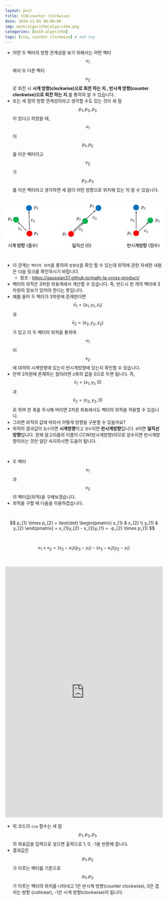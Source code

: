 ```yaml
---
layout: post
title: CCW(counter clockwise)
date: 2019-11-01 00:00:00
img: math/algorithm/algorithm.png
categories: [math-algorithm] 
tags: [ccw, counter clockwise] # add tag
---
```


- 어떤 두 벡터의 방향 관계성을 보기 위해서는 어떤 벡터 $$ v_{1} $$에서 또 다른 벡터 $$ v_{2} $$로 회전 시 **시계 방향(clockwise)으로 회전 하는 지 , 반시계 방향(counter clockwise)으로 회전 하는 지** 를 통하여 알 수 있습니다.
- 또는 세 점의 방향 관계성이라고 생각할 수도 있는 것이 세 점 $$ p_{1}, p_{2}, p_{3} $$이 있다고 하였을 때, $$v_{1} $$이 $$ p_{1}, p_{2} $$를 이은 벡터이고 $$ v_{2} $$가 $$ p_{2}, p_{3} $$를 이은 벡터라고 생각하면 세 점이 어떤 방향으로 위치해 있는 지 알 수 있습니다.

<br>
<center><img src="../assets/img/math/algorithm/ccw/0.png" alt="Drawing" style="width: 800px;"/></center>
<br>

- 이 관계는 `벡터의 외적`을 통하여 `방향성`을 확인 할 수 있는데 외적에 관한 자세한 내용은 다음 링크를 확인하시기 바랍니다.
    - 참조 : https://gaussian37.github.io/math-la-cross-product/
- 벡터의 외적은 3차원 좌표계에서 계산할 수 있습니다. 즉, 반드시 한 개의 벡터에 3차원의 정보가 있어야 한다는 뜻입니다.
- 예를 들어 두 벡터가 3차원에 존재한다면 $$ \bar{v}_{1} = (x_{1}, y_{1}, z_{1}) $$과 $$ \bar{v}_{2} = (x_{2}, y_{2}, z_{2}) $$가 있고 이 두 벡터의 외적을 통하여 $$ v_{1} $$이 $$ v_{2} $$에 대하여 시계방향에 있는지 반시계방향에 있는지 확인할 수 있습니다.
- 만약 2차원에 존재하는 점이라면 z축의 값을 0으로 두면 됩니다. 즉, $$ \bar{v}_{1} = (x_{1}, y_{1}, 0) $$과 $$ \bar{v}_{2} = (x_{2}, y_{2}, 0) $$로 하여 한 축을 무시해 버리면 2차원 좌표에서도 벡터의 외적을 적용할 수 있습니다.
- 그러면 외적의 값에 따라서 어떻게 방향을 구분할 수 있을까요?
- 외적의 결과값이 `음수`이면 **시계방향**이고 `양수`이면 **반시계방향**입니다. `0`이면 **일직선 방향**입니다. 현재 알고리즘의 이름이 CCW(반시계방향)이므로 양수이면 반시계방향이라는 것만 일단 숙지하시면 도움이 됩니다.

<br>

- 두 벡터 $$ v_{1} $$과 $$ v_{2} $$의 벡터곱(외적)을 구해보겠습니다.
- 외적을 구할 때 다음을 이용하겠습니다.

<br>

$$ p_{1} \times p_{2}  = \text{det} \begin{pmatrix} x_{1} & x_{2} \\ y_{1} & y_{2} \end{pmatrix} = x_{1}y_{2} - x_{2}y_{1} = -p_{2} \times p_{1} $$

<br>

$$ v_{1} \times v_{2} = (x_{2} - x_{1})(y_{3} - y_{1}) - (x_{3} - x_{1})(y_{2} - y_{1}) $$

<br>

<br>
<iframe height="800px" width="100%" src="https://repl.it/@gaussian37/ccw?lite=true" scrolling="no" frameborder="no" allowtransparency="true" allowfullscreen="true" sandbox="allow-forms allow-pointer-lock allow-popups allow-same-origin allow-scripts allow-modals"></iframe>
<br>

- 위 코드의 `ccw` 함수는 세 점 $$ p_{1}, p_{2}, p_{3} $$의 좌표값을 입력으로 넣으면 출력으로 1, 0, -1을 반환해 줍니다.
- 결과값은 $$ p_{1}, p_{2} $$가 이루는 벡터를 기준으로 $$ p_{1}, p_{3} $$가 이루는 벡터의 위치를 나타내고 1은 반시계 방향(counter clockwise), 0은 겹치는 방향 (collinear), -1은 시계 방향(clockwise)이 됩니다.
